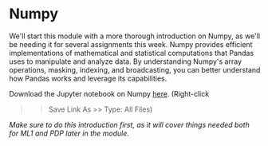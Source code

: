 # Numpy

We'll start this module with a more thorough introduction on Numpy, as we'll be
needing it for several assignments this week. Numpy provides efficient
implementations of mathematical and statistical computations that Pandas uses to
manipulate and analyze data. By understanding Numpy's array operations, masking,
indexing, and broadcasting, you can better understand how Pandas works and
leverage its capabilities.

Download the Jupyter notebook on Numpy [here](data/numpy.ipynb). (Right-click
>> Save Link As >> Type: All Files)

*Make sure to do this introduction first, as it will cover things needed both for
ML1 and PDP later in the module.*
